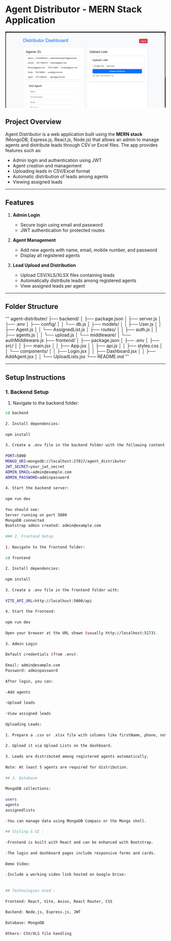 # Agent Distributor - MERN Stack Application


<img src="https://github.com/SachinOjha2001/Agent-Distributer/blob/main/Screenshot%202025-10-29%20094928.png?raw=true">


## **Project Overview**

Agent Distributor is a web application built using the **MERN stack** (MongoDB, Express.js, React.js, Node.js) that allows an admin to manage agents and distribute leads through CSV or Excel files. The app provides features such as:  

- Admin login and authentication using JWT  
- Agent creation and management  
- Uploading leads in CSV/Excel format  
- Automatic distribution of leads among agents  
- Viewing assigned leads  

---

## **Features**

1. **Admin Login**  
   - Secure login using email and password  
   - JWT authentication for protected routes  

2. **Agent Management**  
   - Add new agents with name, email, mobile number, and password  
   - Display all registered agents  

3. **Lead Upload and Distribution**  
   - Upload CSV/XLS/XLSX files containing leads  
   - Automatically distribute leads among registered agents  
   - View assigned leads per agent  

---

## **Folder Structure**
'''
agent-distributer/
├── backend/
│   ├── package.json
│   ├── server.js
│   ├── .env
│   ├── config/
│   │   └── db.js
│   ├── models/
│   │   ├── User.js
│   │   ├── Agent.js
│   │   └── AssignedList.js
│   ├── routes/
│   │   ├── auth.js
│   │   ├── agents.js
│   │   └── upload.js
│   └── middleware/
│       └── authMiddleware.js
├── frontend/
│   ├── package.json
│   ├── .env
│   ├── src/
│   │   ├── main.jsx
│   │   ├── App.jsx
│   │   ├── api.js
│   │   ├── styles.css
│   │   └── components/
│   │       ├── Login.jsx
│   │       ├── Dashboard.jsx
│   │       ├── AddAgent.jsx
│   │       └── UploadLists.jsx
└── README.md
'''

---

## **Setup Instructions**

### **1. Backend Setup**

1. Navigate to the backend folder:

```bash
cd backend

2. Install dependencies:

npm install

3. Create a .env file in the backend folder with the following content:

PORT=5000
MONGO_URI=mongodb://localhost:27017/agent_distributor
JWT_SECRET=your_jwt_secret
ADMIN_EMAIL=admin@example.com
ADMIN_PASSWORD=adminpassword

4. Start the backend server:

npm run dev

You should see:
Server running on port 5000
MongoDB connected
Bootstrap admin created: admin@example.com

### 2. Frontend Setup

1. Navigate to the frontend folder:

cd frontend

2. Install dependencies:

npm install

3. Create a .env file in the frontend folder with:

VITE_API_URL=http://localhost:5000/api

4. Start the frontend:

npm run dev

Open your browser at the URL shown (usually http://localhost:5173).

3. Admin Login

Default credentials (from .env):

Email: admin@example.com
Password: adminpassword

After login, you can:

-Add agents

-Upload leads

-View assigned leads

Uploading Leads:

1. Prepare a .csv or .xlsx file with columns like firstName, phone, notes.

2. Upload it via Upload Lists on the dashboard.

3. Leads are distributed among registered agents automatically.

Note: At least 5 agents are required for distribution.

## 3. Database

MongoDB collections:

users
agents
assignedlists

-You can manage data using MongoDB Compass or the Mongo shell.

## Styling & UI :

-Frontend is built with React and can be enhanced with Bootstrap.

-The login and dashboard pages include responsive forms and cards.

Demo Video:

-Include a working video link hosted on Google Drive:


## Technologies Used :

Frontend: React, Vite, Axios, React Router, CSS

Backend: Node.js, Express.js, JWT

Database: MongoDB

Others: CSV/XLS file handling
